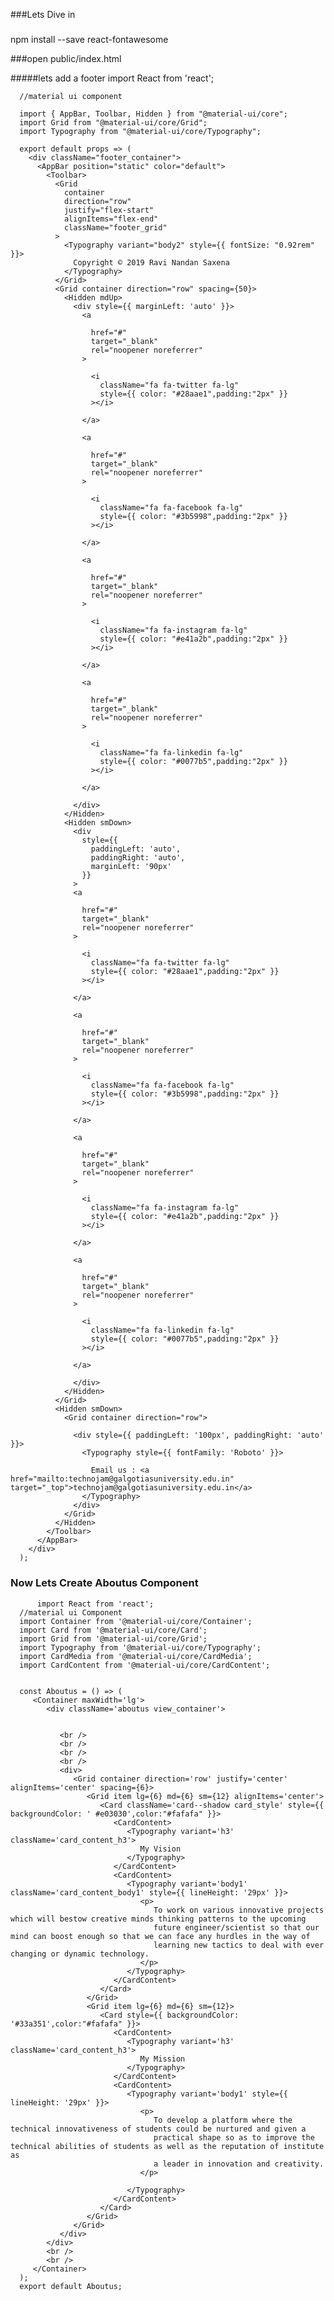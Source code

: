 ###Lets Dive in 

#####
npm install --save react-fontawesome

###open public/index.html
      <link href="https://maxcdn.bootstrapcdn.com/font-awesome/4.7.0/css/font-awesome.min.css" rel="stylesheet" />

#####lets add a footer
          import React from 'react';

      //material ui component

      import { AppBar, Toolbar, Hidden } from "@material-ui/core";
      import Grid from "@material-ui/core/Grid";
      import Typography from "@material-ui/core/Typography";

      export default props => (
        <div className="footer_container">
          <AppBar position="static" color="default">
            <Toolbar>
              <Grid
                container
                direction="row"
                justify="flex-start"
                alignItems="flex-end"
                className="footer_grid"
              >
                <Typography variant="body2" style={{ fontSize: "0.92rem" }}>
                  Copyright © 2019 Ravi Nandan Saxena
                </Typography>
              </Grid>
              <Grid container direction="row" spacing={50}>
                <Hidden mdUp>
                  <div style={{ marginLeft: 'auto' }}>
                    <a

                      href="#"
                      target="_blank"
                      rel="noopener noreferrer"
                    >

                      <i
                        className="fa fa-twitter fa-lg"
                        style={{ color: "#28aae1",padding:"2px" }}
                      ></i>

                    </a>

                    <a

                      href="#"
                      target="_blank"
                      rel="noopener noreferrer"
                    >

                      <i
                        className="fa fa-facebook fa-lg"
                        style={{ color: "#3b5998",padding:"2px" }}
                      ></i>

                    </a>

                    <a

                      href="#"
                      target="_blank"
                      rel="noopener noreferrer"
                    >

                      <i
                        className="fa fa-instagram fa-lg"
                        style={{ color: "#e41a2b",padding:"2px" }}
                      ></i>

                    </a>

                    <a

                      href="#"
                      target="_blank"
                      rel="noopener noreferrer"
                    >

                      <i
                        className="fa fa-linkedin fa-lg"
                        style={{ color: "#0077b5",padding:"2px" }}
                      ></i>

                    </a>

                  </div>
                </Hidden>
                <Hidden smDown>
                  <div
                    style={{
                      paddingLeft: 'auto',
                      paddingRight: 'auto',
                      marginLeft: '90px'
                    }}
                  >
                  <a

                    href="#"
                    target="_blank"
                    rel="noopener noreferrer"
                  >

                    <i
                      className="fa fa-twitter fa-lg"
                      style={{ color: "#28aae1",padding:"2px" }}
                    ></i>

                  </a>

                  <a

                    href="#"
                    target="_blank"
                    rel="noopener noreferrer"
                  >

                    <i
                      className="fa fa-facebook fa-lg"
                      style={{ color: "#3b5998",padding:"2px" }}
                    ></i>

                  </a>

                  <a

                    href="#"
                    target="_blank"
                    rel="noopener noreferrer"
                  >

                    <i
                      className="fa fa-instagram fa-lg"
                      style={{ color: "#e41a2b",padding:"2px" }}
                    ></i>

                  </a>

                  <a

                    href="#"
                    target="_blank"
                    rel="noopener noreferrer"
                  >

                    <i
                      className="fa fa-linkedin fa-lg"
                      style={{ color: "#0077b5",padding:"2px" }}
                    ></i>

                  </a>

                  </div>
                </Hidden>
              </Grid>
              <Hidden smDown>
                <Grid container direction="row">

                  <div style={{ paddingLeft: '100px', paddingRight: 'auto' }}>
                    <Typography style={{ fontFamily: 'Roboto' }}>

                      Email us : <a href="mailto:technojam@galgotiasuniversity.edu.in" target="_top">technojam@galgotiasuniversity.edu.in</a>
                    </Typography>
                  </div>
                </Grid>
              </Hidden>
            </Toolbar>
          </AppBar>
        </div>
      );

### Now Lets Create Aboutus Component
          import React from 'react';
      //material ui Component
      import Container from '@material-ui/core/Container';
      import Card from '@material-ui/core/Card';
      import Grid from '@material-ui/core/Grid';
      import Typography from '@material-ui/core/Typography';
      import CardMedia from '@material-ui/core/CardMedia';
      import CardContent from '@material-ui/core/CardContent';


      const Aboutus = () => (
         <Container maxWidth='lg'>
            <div className='aboutus view_container'>


               <br />
               <br />
               <br />
               <br />
               <div>
                  <Grid container direction='row' justify='center' alignItems='center' spacing={6}>
                     <Grid item lg={6} md={6} sm={12} alignItems='center'>
                        <Card className='card--shadow card_style' style={{ backgroundColor: ' #e03030',color:"#fafafa" }}>
                           <CardContent>
                              <Typography variant='h3' className='card_content_h3'>
                                 My Vision
                              </Typography>
                           </CardContent>
                           <CardContent>
                              <Typography variant='body1' className='card_content_body1' style={{ lineHeight: '29px' }}>
                                 <p>
                                    To work on various innovative projects which will bestow creative minds thinking patterns to the upcoming
                                    future engineer/scientist so that our mind can boost enough so that we can face any hurdles in the way of
                                    learning new tactics to deal with ever changing or dynamic technology.
                                 </p>
                              </Typography>
                           </CardContent>
                        </Card>
                     </Grid>
                     <Grid item lg={6} md={6} sm={12}>
                        <Card style={{ backgroundColor: '#33a351',color:"#fafafa" }}>
                           <CardContent>
                              <Typography variant='h3' className='card_content_h3'>
                                 My Mission
                              </Typography>
                           </CardContent>
                           <CardContent>
                              <Typography variant='body1' style={{ lineHeight: '29px' }}>
                                 <p>
                                    To develop a platform where the technical innovativeness of students could be nurtured and given a
                                    practical shape so as to improve the technical abilities of students as well as the reputation of institute as
                                    a leader in innovation and creativity.
                                 </p>

                              </Typography>
                           </CardContent>
                        </Card>
                     </Grid>
                  </Grid>
               </div>
            </div>
            <br />
            <br />
         </Container>
      );
      export default Aboutus;

